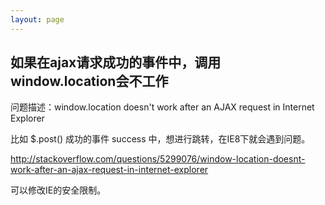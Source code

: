 ```yaml
---
layout: page
---
```

## 如果在ajax请求成功的事件中，调用window.location会不工作

问题描述：window.location doesn't work after an AJAX request in Internet Explorer

比如 $.post() 成功的事件 success 中，想进行跳转，在IE8下就会遇到问题。

http://stackoverflow.com/questions/5299076/window-location-doesnt-work-after-an-ajax-request-in-internet-explorer

可以修改IE的安全限制。